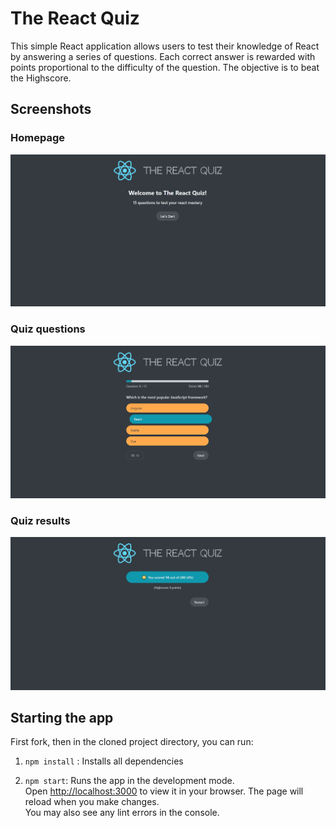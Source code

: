 # The React Quiz
This simple React application allows users to test their knowledge of React by answering a series of questions. Each correct answer is rewarded with points  proportional to the difficulty of the question. The objective is to beat the Highscore.   

## Screenshots
### Homepage
![Homepage](docs/homepage.png 'Homepage')
### Quiz questions
![Quiz questions](docs/questions.png 'Quiz questions')
### Quiz results
![Quiz results](docs/finish.png 'Quiz results')

## Starting the app
First fork, then in the cloned project directory, you can run:

1. `npm install` : Installs all dependencies

2. `npm start`: Runs the app in the development mode.\
Open [http://localhost:3000](http://localhost:3000) to view it in your browser. The page will reload when you make changes.\
You may also see any lint errors in the console.
